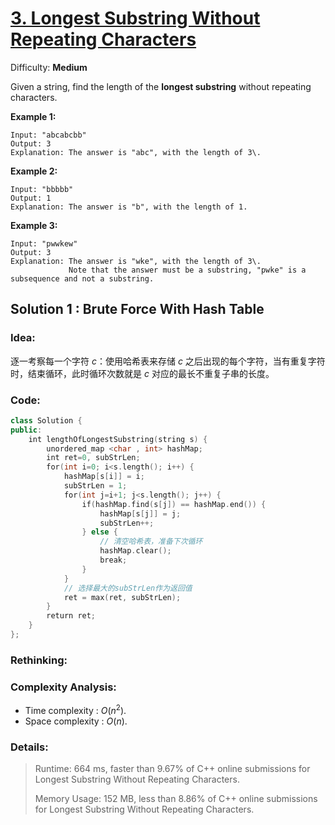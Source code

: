 # [3\. Longest Substring Without Repeating Characters](https://leetcode.com/problems/longest-substring-without-repeating-characters/)

Difficulty: **Medium**


Given a string, find the length of the **longest substring** without repeating characters.


**Example 1:**

```
Input: "abcabcbb"
Output: 3 
Explanation: The answer is "abc", with the length of 3\. 
```


**Example 2:**

```
Input: "bbbbb"
Output: 1
Explanation: The answer is "b", with the length of 1.
```


**Example 3:**

```
Input: "pwwkew"
Output: 3
Explanation: The answer is "wke", with the length of 3\. 
             Note that the answer must be a substring, "pwke" is a subsequence and not a substring.
```



## Solution 1 : Brute Force With Hash Table

### Idea: 

逐一考察每一个字符 _c_：使用哈希表来存储 _c_ 之后出现的每个字符，当有重复字符时，结束循环，此时循环次数就是 _c_ 对应的最长不重复子串的长度。

### Code: 

```c++
class Solution {
public:
    int lengthOfLongestSubstring(string s) {
        unordered_map <char , int> hashMap;
        int ret=0, subStrLen;
        for(int i=0; i<s.length(); i++) {
            hashMap[s[i]] = i;
            subStrLen = 1;
            for(int j=i+1; j<s.length(); j++) {
                if(hashMap.find(s[j]) == hashMap.end()) {
                    hashMap[s[j]] = j;
                    subStrLen++;
                } else {
                    // 清空哈希表，准备下次循环
                    hashMap.clear();
                    break;
                }
            }
            // 选择最大的subStrLen作为返回值
            ret = max(ret, subStrLen);
        }
        return ret;
    }
};
```

### Rethinking:



### Complexity Analysis: 

- Time complexity : $O(n^2)$. 
- Space complexity : $O(n)$. 

### Details:

> Runtime: 664 ms, faster than 9.67% of C++ online submissions for Longest Substring Without Repeating Characters.
>
> Memory Usage: 152 MB, less than 8.86% of C++ online submissions for Longest Substring Without Repeating Characters.